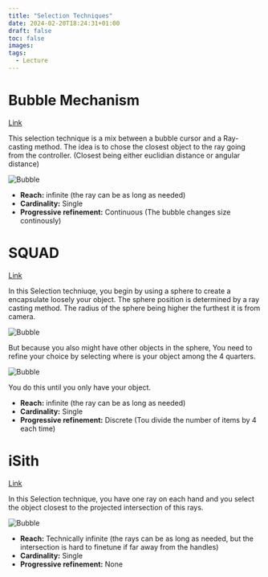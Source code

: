 ```yaml
---
title: "Selection Techniques"
date: 2024-02-20T18:24:31+01:00
draft: false
toc: false
images:
tags: 
  - Lecture
---
```


# Bubble Mechanism

[Link](https://ieeexplore.ieee.org/document/9089485)

This selection technique is a mix between a bubble cursor and a Ray-casting method. The idea is to chose the closest object to the ray going from the controller. (Closest being either euclidian distance or angular distance)

![Bubble](/HugoBlog/Posts/Selection/Bubble.png) 

- **Reach:** infinite (the ray can be as long as needed)
- **Cardinality:** Single
- **Progressive refinement:** Continuous (The bubble changes size continously)

# SQUAD

[Link](https://ieeexplore.ieee.org/abstract/document/5759219)

In this Selection techniuqe, you begin by using a sphere to create a encapsulate loosely your object. The sphere position is determined by a ray casting method. The radius of the sphere being higher the furthest it is from camera.

![Bubble](/HugoBlog/Posts/Selection/SQUAD1.png) 

But because you also might have other objects in the sphere, You need to refine your choice by selecting where is your object among the 4 quarters.

![Bubble](/HugoBlog/Posts/Selection/SQUAD2.png) 

You do this until you only have your object.

- **Reach:** infinite (the ray can be as long as needed)
- **Cardinality:** Single
- **Progressive refinement:** Discrete (Tou divide the number of items by 4 each time)

# iSith

[Link](https://ieeexplore.ieee.org/document/1647507)

In this Selection technique, you have one ray on each hand and you select the object closest to the projected intersection of this rays.

![Bubble](/HugoBlog/Posts/Selection/iSith.png) 

- **Reach:** Technically infinite (the rays can be as long as needed, but the intersection is hard to finetune if far away from the handles)
- **Cardinality:** Single
- **Progressive refinement:** None
